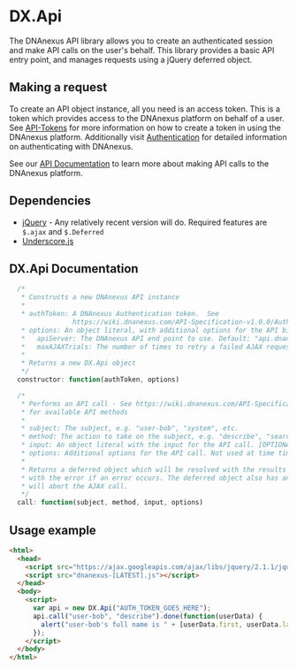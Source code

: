 DX.Api
======

The DNAnexus API library allows you to create an authenticated session and make API calls on the user's behalf. This library provides a
basic API entry point, and manages requests using a jQuery deferred object.

Making a request
----------------

To create an API object instance, all you need is an access token. This is a token which provides access to the DNAnexus platform on behalf of
a user. See [API-Tokens](https://wiki.dnanexus.com/UI/API-Tokens) for more information on how to create a token in using the DNAnexus
platform. Additionally visit [Authentication](https://wiki.dnanexus.com/API-Specification-v1.0.0/Authentication) for detailed information on authenticating with DNAnexus.

See our [API Documentation](https://wiki.dnanexus.com/API-Specification-v1.0.0/Introduction) to learn more about making API calls to the DNAnexus platform.

Dependencies
------------

* [jQuery](http://jquery.com/) - Any relatively recent version will do. Required features are `$.ajax` and `$.Deferred`
* [Underscore.js](http://underscorejs.org)

DX.Api Documentation
--------------------

```javascript
  /*
   * Constructs a new DNAnexus API instance
   *
   * authToken: A DNAnexus Authentication token.  See
                https://wiki.dnanexus.com/API-Specification-v1.0.0/Authentication
   * options: An object literal, with additional options for the API binding. [OPTIONAL]
   *   apiServer: The DNAnexus API end point to use. Default: "api.dnanexus.com"
   *   maxAJAXTrials: The number of times to retry a failed AJAX request. Default: 5
   *
   * Returns a new DX.Api object
   */
  constructor: function(authToken, options)

  /*
   * Performs an API call - See https://wiki.dnanexus.com/API-Specification-v1.0.0/Introduction
   * for available API methods
   *
   * subject: The subject, e.g. "user-bob", "system", etc.
   * method: The action to take on the subject, e.g. "describe", "search", etc.
   * input: An object literal with the input for the API call. [OPTIONAL]
   * options: Additional options for the API call. Not used at time time. [OPTIONAL]
   *
   * Returns a deferred object which will be resolved with the results upon success, or rejected
   * with the error if an error occurs. The deferred object also has an "abort" method which
   * will abort the AJAX call.
   */
  call: function(subject, method, input, options)
```

Usage example
-----------

```html
<html>
  <head>
    <script src="https://ajax.googleapis.com/ajax/libs/jquery/2.1.1/jquery.min.js"></script>
    <script src="dnanexus-[LATEST].js"></script>
  </head>
  <body>
    <script>
      var api = new DX.Api("AUTH_TOKEN_GOES_HERE");
      api.call("user-bob", "describe").done(function(userData) {
        alert("user-bob's full name is " + [userData.first, userData.last].join(" "));
      });
    </script>
  </body>
</html>
```
